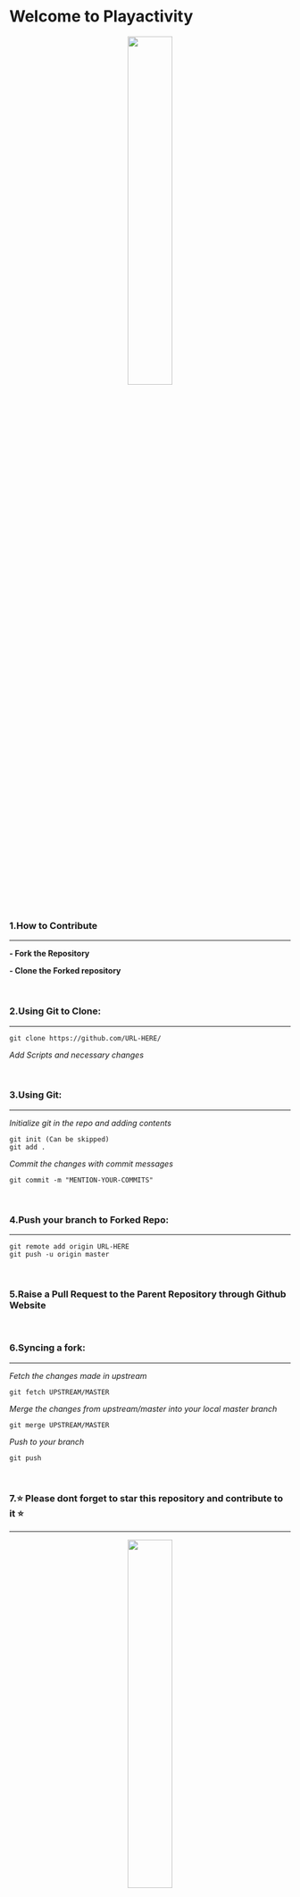 # Welcome to Playactivity

<p align="center"><img src="https://static.vecteezy.com/system/resources/previews/000/371/241/non_2x/welcome-hand-drawn-text-trendy-hand-lettering-quote-fashion-graphics-art-print-for-posters-and-greeting-cards-design-calligraphic-isolated-quote-in-black-ink-vector-illustration.jpg" width=40%></p>

### 1.How to Contribute
***
**- Fork the Repository**

**- Clone the Forked repository**

</br>

### 2.Using Git to Clone:
***
```
git clone https://github.com/URL-HERE/
```
*Add Scripts and necessary changes*

</br>

### 3.Using Git:
***
*Initialize git in the repo and adding contents*
``` 
git init (Can be skipped)
git add . 
```
*Commit the changes with commit messages*
```
git commit -m "MENTION-YOUR-COMMITS"
```
</br>

### 4.Push your branch to Forked Repo:
***
```
git remote add origin URL-HERE
git push -u origin master
```
</br>

### 5.Raise a Pull Request to the Parent Repository through Github Website

</br>

### 6.Syncing a fork:
***
*Fetch the changes made in upstream*
```
git fetch UPSTREAM/MASTER
```
*Merge the changes from upstream/master into your local master branch*
```
git merge UPSTREAM/MASTER
```
*Push to your branch*
```
git push
```
</br>


### 7.⭐ Please dont forget to star this repository and contribute to it ⭐
***
<p align="center"><img src="https://media.giphy.com/media/2UpzC3iPenf44/source.gif" width=40%></p>

</br>

### 8.My Contacts
***
<img src="https://www.flaticon.com/svg/static/icons/svg/174/174857.svg" width=3%>  [Linkedin](https://www.linkedin.com/in/hari-om-kushwaha-6a698a192)

<img src="https://www.flaticon.com/svg/static/icons/svg/174/174855.svg" width=3%>  [Instagram](https://www.instagram.com/_itzhari_)
